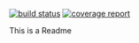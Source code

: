 [![build status](https://gitlab.udd.bogops.io/devs/metrics-app/badges/master/build.svg)](https://gitlab.udd.bogops.io/devs/metrics-app/commits/master) [![coverage report](https://gitlab.udd.bogops.io/devs/metrics-app/badges/master/coverage.svg)](https://gitlab.udd.bogops.io/devs/metrics-app/commits/master)

This is a Readme
